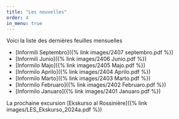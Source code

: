 ```yaml
---
title: "Les nouvelles"
order: 4
in_menu: true
---
```

Voici la liste des dernières feuilles mensuelles
* [Informili Septembro]({% link images/2407 septembro.pdf %})
* [Informili Junio]({% link images/2406 Junio.pdf %})
* [Informilo Majo]({% link images/2405 Majo.pdf %})
* [Informilo Aprilo]({% link images/2404 Aprilo.pdf %})
* [Informilo Marto]({% link images/2403 Marto.pdf %})
* [Informilo Februaro]({% link images/2402 Februaro.pdf %})
* [Informilo Januaro]({% link images/2401 Januaro.pdf %}) 

La prochaine excursion [Ekskurso al Rossinière]({% link images/LES_Ekskurso_2024a.pdf %}) 